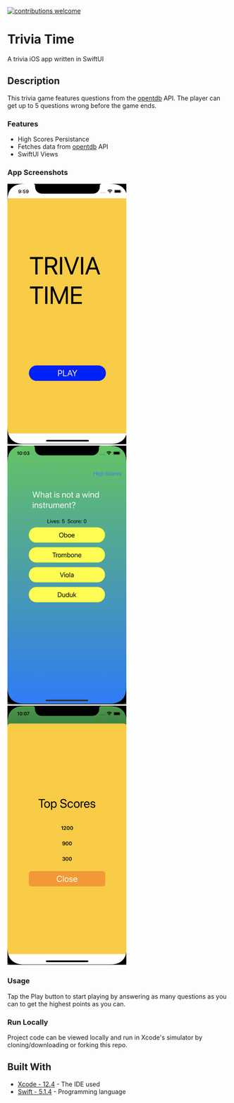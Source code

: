 [![contributions welcome](https://img.shields.io/badge/contributions-welcome-brightgreen.svg?style=flat)](https://github.com/dwyl/esta/issues)

# Trivia Time
A trivia iOS app written in SwiftUI

## Description
This trivia game features questions from the [opentdb](https://opentdb.com) API. The player can get up to 5 questions wrong before the game ends. 

### Features
* High Scores Persistance
* Fetches data from [opentdb](https://opentdb.com) API
* SwiftUI Views

### App Screenshots
<img src = "Screenshots/TriviaTime.png" width = "270" />
<img src = "Screenshots/TriviaTime2.png" width = "270" />
<img src = "Screenshots/TriviaTime3.png" width = "270" />

### Usage
Tap the Play button to start playing by answering as many questions as you can to get the highest points as you can.

### Run Locally
Project code can be viewed locally and run in Xcode's simulator by cloning/downloading or forking this repo.

## Built With
* [Xcode - 12.4](https://developer.apple.com/xcode/) - The IDE used
* [Swift - 5.1.4](https://developer.apple.com/swift/) - Programming language

